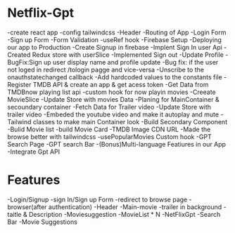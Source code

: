 # Netflix-Gpt

-create react app
-config tailwindcss
-Header
-Routing of App
-Login Form
-Sign up Form
-Form Validation
-useRef hook
-Firebase Setup
-Deploying our app to Production
-Create Signup in firebase
-Implent Sign In user Api
-Created Redux store with userSlice
-Implemented Sign out
-Update Profile
-BugFix:Sign up user display name and profile update
-Bug fix: if the user not loged in redirect /tologin pagge and vice-versa
-Unscribe to the onauthstatechanged callback
-Add hardcoded values to the constants file
-Register TMDB API & create an app & get acess token
-Get Data from TMDBnow playing list  api
-custom hook for now playin movies
-Creeate MovieSlice
-Update Store with movies Data
-Planing for MainContainer & secoundary container
-Fetch Data for Trailer video
-Update Store with trailer video
-Embeded the youtube video and make it autoplay and mute
-Tailwind classes to  make main Container look
-Build Secondary Component
-Bulid Movie list
-build Movie Card
-TMDB Image CDN URL
-Made the browse better with tailwindcss
-usePopularMovies Custom hook
-GPT Search Page
-GPT search Bar
-(Bonus)Multi-language Featiures in our App
-Integrate Gpt API


# Features
-Login/Signup
    -sign In/Sign up Form
    -redirect to browse page
-browser(after authentication)
    -Header
    -Main-movie
            -trailer  in background
            -taitle & Description
            -Moviesuggestion
                -MovieList * N
-NetFlixGpt
    -Search Bar
    -Movie Suggestions
